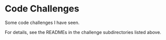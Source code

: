 # Code Challenges
Some code challenges I have seen.

For details, see the READMEs in the challenge subdirectories listed above.
